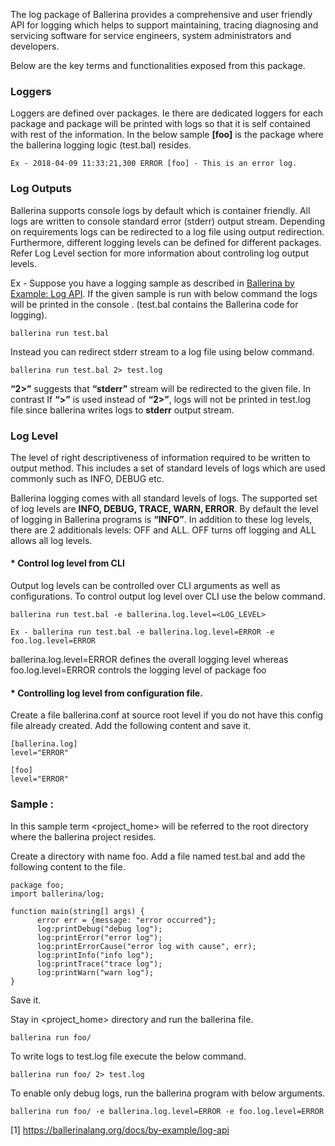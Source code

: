 The log package of Ballerina provides a comprehensive and user friendly API for logging which helps to support maintaining,  tracing diagnosing and servicing software for service engineers, system administrators and developers. 

Below are the key terms and functionalities exposed from this package.

### Loggers 

Loggers are defined over packages. Ie there are dedicated loggers for each package and package will be printed with logs so that it is self contained with rest of the information.  In the below sample **[foo]** is the package where the ballerina logging logic (test.bal) resides.

    Ex - 2018-04-09 11:33:21,300 ERROR [foo] - This is an error log.


### Log Outputs 

Ballerina supports console logs by default which is container friendly. All logs are written to console standard  error (stderr) output stream. Depending on requirements logs can be redirected to a log file using output redirection. Furthermore, different logging levels can be defined for different packages. Refer Log Level section for more information about controling log output levels.

Ex - Suppose you have a logging sample as described in [Ballerina by Example: Log API](https://ballerinalang.org/docs/by-example/log-api). If the given sample is run with below command the logs will be printed in the console . (test.bal contains   the Ballerina code for logging).

	ballerina run test.bal

Instead you can redirect stderr stream to a log file using below command. 

	ballerina run test.bal 2> test.log

**“2>”** suggests that **“stderr”** stream will be redirected to the given file. In contrast  If **“>”** is used instead of **“2>”**, logs will not be printed in test.log file since ballerina writes logs to **stderr** output stream.


### Log Level

  The level of right descriptiveness of information required to be written to output method. This includes a set of standard     levels of logs which are used commonly such as INFO, DEBUG etc. 

  Ballerina logging comes with all standard levels of logs. The supported set of log levels are **INFO, DEBUG, TRACE, WARN,     ERROR**. By default the level of logging in Ballerina programs is **“INFO”**. In addition to these log levels, there are 2     additionals levels: OFF and ALL. OFF turns off logging and ALL allows all log levels. 

#### * Control log level from CLI

Output log levels can be controlled over CLI arguments as well as configurations. To control output log level over CLI use the below command.

	ballerina run test.bal -e ballerina.log.level=<LOG_LEVEL>

	Ex - ballerina run test.bal -e ballerina.log.level=ERROR -e foo.log.level=ERROR

ballerina.log.level=ERROR defines the overall logging level whereas foo.log.level=ERROR controls the logging level of package foo

#### * Controlling log level from configuration file. 

Create a file ballerina.conf at source root level if you do not have this config file already created. Add the following content and save it.

	[ballerina.log]
	level="ERROR"

	[foo]
	level="ERROR"


### Sample : 

In this sample term <project_home> will be referred to the root directory where the ballerina project resides.

Create a directory with name foo.
Add a file named test.bal and add the following content to the file.

	package foo;
	import ballerina/log;

	function main(string[] args) {
    	  error err = {message: "error occurred"};
    	  log:printDebug("debug log");
    	  log:printError("error log");
    	  log:printErrorCause("error log with cause", err);
    	  log:printInfo("info log");
    	  log:printTrace("trace log");
    	  log:printWarn("warn log");		
	}

  Save it.

Stay in <project_home> directory and run the ballerina file.
  
	ballerina run foo/

To write logs to test.log file execute the below command.

	ballerina run foo/ 2> test.log

To enable only debug logs, run the ballerina program with below arguments.
  
  	ballerina run foo/ -e ballerina.log.level=ERROR -e foo.log.level=ERROR

		
[1] https://ballerinalang.org/docs/by-example/log-api


